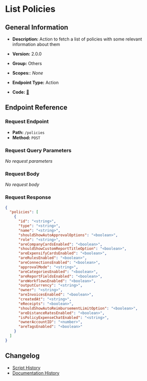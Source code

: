 # List Policies

## General Information

- **Description:** Action to fetch a list of policies with some relevant information about them

- **Version:** 2.0.0
- **Group:** Others
- **Scopes:**: _None_
- **Endpoint Type:** Action
- **Code:** [🔗](https://github.com/NangoHQ/integration-templates/tree/main/integrations/expensify/actions/list-policies.ts)

## Endpoint Reference

### Request Endpoint

- **Path:** `/policies`
- **Method:** `POST`

### Request Query Parameters

_No request parameters_

### Request Body

_No request body_

### Request Response

```json
{
  "policies": [
    {
      "id": "<string>",
      "type": "<string>",
      "name": "<string>",
      "shouldShowAutoApprovalOptions": "<boolean>",
      "role": "<string>",
      "areCompanyCardsEnabled": "<boolean>",
      "shouldShowCustomReportTitleOption": "<boolean>",
      "areExpensifyCardsEnabled": "<boolean>",
      "areRulesEnabled": "<boolean>",
      "areConnectionsEnabled": "<boolean>",
      "approvalMode": "<string>",
      "areCategoriesEnabled": "<boolean>",
      "areReportFieldsEnabled": "<boolean>",
      "areWorkflowsEnabled": "<boolean>",
      "outputCurrency": "<string>",
      "owner": "<string>",
      "areInvoicesEnabled": "<boolean>",
      "createdAt": "<string>",
      "eReceipts": "<boolean>",
      "shouldShowAutoReimbursementLimitOption": "<boolean>",
      "areDistanceRatesEnabled": "<boolean>",
      "isPolicyExpenseChatEnabled": "<string>",
      "ownerAccountID": "<number>",
      "areTagsEnabled": "<boolean>"
    }
  ]
}
```

## Changelog

- [Script History](https://github.com/NangoHQ/integration-templates/commits/main/integrations/expensify/actions/list-policies.ts)
- [Documentation History](https://github.com/NangoHQ/integration-templates/commits/main/integrations/expensify/actions/list-policies.md)
